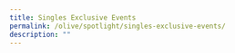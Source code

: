 ```yaml
---
title: Singles Exclusive Events
permalink: /olive/spotlight/singles-exclusive-events/
description: ""
---
```

